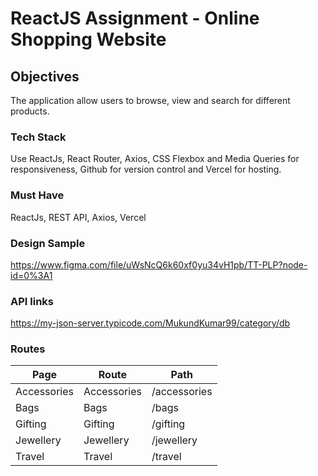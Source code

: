 # ReactJS Assignment - Online Shopping Website

## Objectives

The application allow users to browse, view and search for different products.

### Tech Stack

Use ReactJs, React Router, Axios, CSS Flexbox and Media Queries for responsiveness, Github for version control and Vercel for hosting.

### Must Have

ReactJs, REST API, Axios, Vercel

### Design Sample

https://www.figma.com/file/uWsNcQ6k60xf0yu34vH1pb/TT-PLP?node-id=0%3A1

### API links

https://my-json-server.typicode.com/MukundKumar99/category/db

### Routes

| Page        | Route       | Path         |
| ----------- | ----------- | ------------ |
| Accessories | Accessories | /accessories |
| Bags        | Bags        | /bags        |
| Gifting     | Gifting     | /gifting     |
| Jewellery   | Jewellery   | /jewellery   |
| Travel      | Travel      | /travel      |
